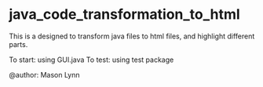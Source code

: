 # java_code_transformation_to_html
This is a designed to transform java files to html files, and highlight different parts.

To start: using GUI.java
To test: using test package

@author: Mason Lynn

